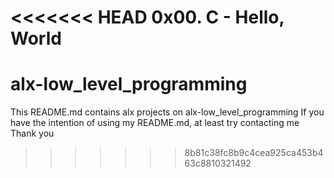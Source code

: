 <<<<<<< HEAD
0x00. C - Hello, World
=======
# alx-low_level_programming
This README.md contains alx projects on alx-low_level_programming
If you have the intention of using my README.md, at least try contacting me
Thank you
>>>>>>> 8b81c38fc8b9c4cea925ca453b463c8810321492
